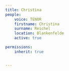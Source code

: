 ```yaml
---
title: Christina
people:
    voice: TENOR
    firstname: Christina
    surname: Reichel
    location: Blankenfelde
    active: true

permissions:
    inherit: true


---
```

